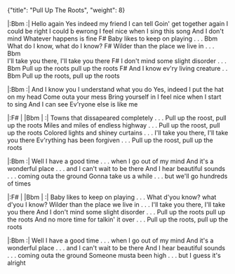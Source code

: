 {"title": "Pull Up The Roots",
"weight": 8}


|:Bbm   :|
Hello again
     Yes indeed my friend
     I can tell
     Goin' get together again
     I could be right
     I could b ewrong
     I feel nice when I sing this song
     And I don't mind
     Whatever happens is fine
F#
Baby likes to keep on playing . . .
Bbm
     What do I know, what do I know?
F#
Wilder than the place we live in . . .
Bbm  
     I'll take you there, I'll take you there
F#
I don't mind some slight disorder . . .
Bbm
     Pull up the roots pull up the roots
F#
And I know ev'ry living creature . .
Bbm
     Pull up the roots, pull up the roots


|:Bbm   :|
     And I know you
     I understand what you do
     Yes, indeed
     I put the hat on my head
     Come outa your mess
     Bring yourself in
     I feel nice when I start to sing
     And I can see
     Ev'ryone else is like me

|:F#   |     |Bbm   |    :|
Towns that dissapeared completely . . .
     Pull up the roost, pull up the roots
Miles and miles of endless highway . . .
     Pull up the roost, pull up the roots
Colored lights and shiney curtains . . .
     I'll take you there, I'll take you there
Ev'rything has been forgiven . . .
     Pull up the roost, pull up the roots

|:Bbm    :|
     Well I have a good time . . . when I go out of my mind
     And it's a wonderful place . . . and I can't wait to be there
     And I hear beautiful sounds . . . coming outa the ground
     Gonna take us a while . . . but we'll go hundreds of times

|:F#   |     |Bbm   |    :|
Baby likes to keep on playing . . .
     What d'you know?  what d'you I know?
Wilder than the place we live in . . .
     I'll take you there, I'll take you there
And I don't mind some slight disorder . . .
     Pull up the roots pull up the roots
And no more time for talkin' it over . . .
     Pull up the roots, pull up the roots

|:Bbm   :|
     Well I have a good time . . . when I go out of my mind
     And it's a wonderful place . . . and I can't wait to be there
     And I hear beautiful sounds . . . coming outa the ground
     Someone musta been high . . . but I guess it's alright
